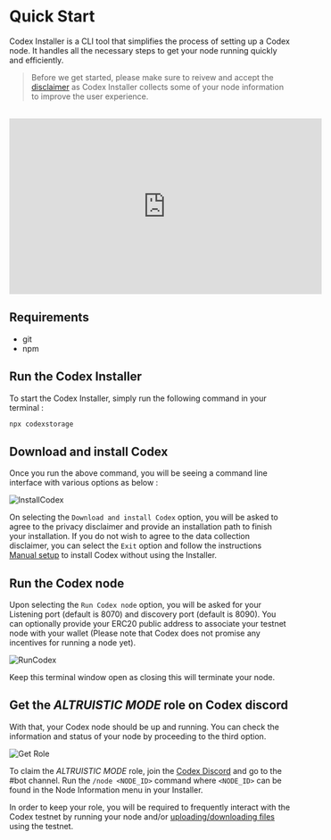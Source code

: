 # Quick Start

Codex Installer is a CLI tool that simplifies the process of setting up a Codex node. It handles all the necessary steps to get your node running quickly and efficiently.

> Before we get started, please make sure to reivew and accept the [disclaimer](/codex/installer-disclaimer) as Codex Installer collects some of your node information to improve the user experience.

<br/>

<iframe width="560" height="315" src="https://www.youtube.com/embed/CcFtQzmzGSg?si=wUHfIgGWggIcyzqT" title="YouTube video player" frameborder="0" allow="accelerometer; autoplay; clipboard-write; encrypted-media; gyroscope; picture-in-picture; web-share" referrerpolicy="strict-origin-when-cross-origin" allowfullscreen></iframe>

## Requirements

- git
- npm

## Run the Codex Installer

To start the Codex Installer, simply run the following command in your terminal :

```bash
npx codexstorage
```

## Download and install Codex

Once you run the above command, you will be seeing a command line interface with various options as below :

![InstallCodex](/learn/codex-installer.png)

On selecting the `Download and install Codex` option, you will be asked to agree to the privacy disclaimer and provide an installation path to finish your installation. If you do not wish to agree to the data collection disclaimer, you can select the `Exit` option and follow the instructions [Manual setup](/learn/quick-start.md) to install Codex without using the Installer.

## Run the Codex node

Upon selecting the `Run Codex node` option, you will be asked for your Listening port (default is 8070) and discovery port (default is 8090). You can optionally provide your ERC20 public address to associate your testnet node with your wallet (Please note that Codex does not promise any incentives for running a node yet).

![RunCodex](/learn/codex-installer2.png)

Keep this terminal window open as closing this will terminate your node.

## Get the *ALTRUISTIC MODE* role on Codex discord

With that, your Codex node should be up and running. You can check the information and status of your node by proceeding to the third option.

![Get Role](/learn/codex-installer3.png)

To claim the *ALTRUISTIC MODE* role, join the [Codex Discord](https://discord.gg/codex-storage) and go to the #bot channel. Run the `/node <NODE_ID>` command where `<NODE_ID>` can be found in the Node Information menu in your Installer.

In order to keep your role, you will be required to frequently interact with the Codex testnet by running your node and/or [uploading/downloading files](/learn/installer/upload-and-download.md) using the testnet.